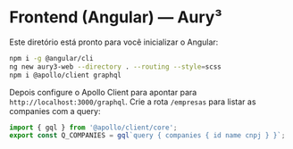 # Frontend (Angular) — Aury³

Este diretório está pronto para você inicializar o Angular:

```bash
npm i -g @angular/cli
ng new aury3-web --directory . --routing --style=scss
npm i @apollo/client graphql
```

Depois configure o Apollo Client para apontar para `http://localhost:3000/graphql`.
Crie a rota `/empresas` para listar as companies com a query:

```ts
import { gql } from '@apollo/client/core';
export const Q_COMPANIES = gql`query { companies { id name cnpj } }`;
```
